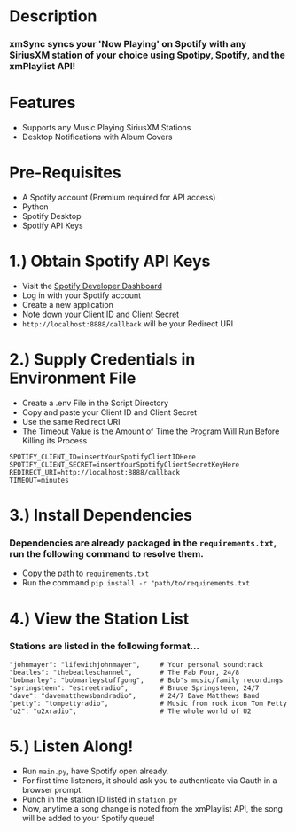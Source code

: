 # Description
### xmSync syncs your 'Now Playing' on Spotify with any SiriusXM station of your choice using Spotipy, Spotify, and the xmPlaylist API!

# Features
* Supports any Music Playing SiriusXM Stations
* Desktop Notifications with Album Covers
  
# Pre-Requisites
* A Spotify account (Premium required for API access)
* Python
* Spotify Desktop
* Spotify API Keys
  
# 1.) Obtain Spotify API Keys
* Visit the [Spotify Developer Dashboard](https://developer.spotify.com)
* Log in with your Spotify account
* Create a new application
* Note down your Client ID and Client Secret
* `http://localhost:8888/callback` will be your Redirect URI
  
# 2.) Supply Credentials in Environment File
* Create a .env File in the Script Directory
* Copy and paste your Client ID and Client Secret
* Use the same Redirect URI
* The Timeout Value is the Amount of Time the Program Will Run Before Killing its Process
```
SPOTIFY_CLIENT_ID=insertYourSpotifyClientIDHere
SPOTIFY_CLIENT_SECRET=insertYourSpotifyClientSecretKeyHere
REDIRECT_URI=http://localhost:8888/callback
TIMEOUT=minutes
```

# 3.) Install Dependencies
### Dependencies are already packaged in the `requirements.txt`, run the following command to resolve them.
* Copy the path to `requirements.txt`
* Run the command `pip install -r "path/to/requirements.txt`

# 4.) View the Station List
### Stations are listed in the following format...
```
"johnmayer": "lifewithjohnmayer",     # Your personal soundtrack
"beatles": "thebeatleschannel",       # The Fab Four, 24/8
"bobmarley": "bobmarleystuffgong",    # Bob's music/family recordings
"springsteen": "estreetradio",        # Bruce Springsteen, 24/7
"dave": "davematthewsbandradio",      # 24/7 Dave Matthews Band
"petty": "tompettyradio",             # Music from rock icon Tom Petty
"u2": "u2xradio",                     # The whole world of U2
```

# 5.) Listen Along!
* Run `main.py`, have Spotify open already.
* For first time listeners, it should ask you to authenticate via Oauth in a browser prompt.
* Punch in the station ID listed in `station.py`
* Now, anytime a song change is noted from the xmPlaylist API, the song will be added to your Spotify queue!
